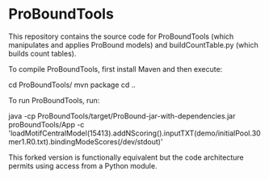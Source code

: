# ProBoundTools

This repository contains the source code for ProBoundTools (which manipulates and applies ProBound models) and buildCountTable.py (which builds count tables). 

To compile ProBoundTools, first install Maven and then execute:

cd ProBoundTools/
mvn package
cd ..

To run ProBoundTools, run:

java -cp ProBoundTools/target/ProBound-jar-with-dependencies.jar proBoundTools/App -c 'loadMotifCentralModel(15413).addNScoring().inputTXT(demo/initialPool.30mer1.R0.txt).bindingModeScores(/dev/stdout)'

This forked version is functionally equivalent but the code architecture permits using access from a Python module.
